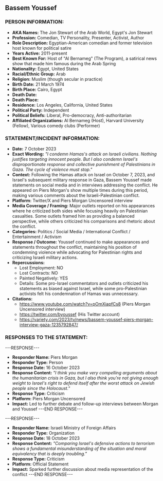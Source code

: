 ## Bassem Youssef

### PERSON INFORMATION:
- **AKA Names:** The Jon Stewart of the Arab World, Egypt's Jon Stewart
- **Profession:** Comedian, TV Personality, Presenter, Activist, Author
- **Role Description:** Egyptian-American comedian and former television host known for political satire
- **Years Active:** 2011-present
- **Best Known For:** Host of "Al Bernameg" (The Program), a satirical news show that made him famous during the Arab Spring
- **Nationality:** Egypt, United States
- **Racial/Ethnic Group:** Arab
- **Religion:** Muslim (though secular in practice)
- **Birth Date:** 21 March 1974
- **Birth Place:** Cairo, Egypt
- **Death Date:** 
- **Death Place:** 
- **Residence:** Los Angeles, California, United States
- **Political Party:** Independent
- **Political Beliefs:** Liberal, Pro-democracy, Anti-authoritarian
- **Affiliated Organizations:** Al Bernameg (Host), Harvard University (Fellow), Various comedy clubs (Performer)

### STATEMENT/INCIDENT INFORMATION:
- **Date:** 7 October 2023
- **Exact Wording:** *"I condemn Hamas's attack on Israeli civilians. Nothing justifies targeting innocent people. But I also condemn Israel's disproportionate response and collective punishment of Palestinians in Gaza. The cycle of violence must stop."*
- **Context:** Following the Hamas attack on Israel on October 7, 2023, and Israel's subsequent military response in Gaza, Bassem Youssef made statements on social media and in interviews addressing the conflict. He appeared on Piers Morgan's show multiple times during this period, making various comments about the Israeli-Palestinian conflict.
- **Platform:** Twitter/X and Piers Morgan Uncensored interview
- **Media Coverage / Framing:** Major outlets reported on his appearances where he criticized both sides while focusing heavily on Palestinian casualties. Some outlets framed him as providing a balanced perspective, while others criticized his comparisons and rhetoric about the conflict.
- **Categories:** Politics / Social Media / International Conflict / Entertainment / Activism
- **Response / Outcome:** Youssef continued to make appearances and statements throughout the conflict, maintaining his position of condemning violence while advocating for Palestinian rights and criticizing Israeli military actions.
- **Repercussions:**
  - Lost Employment: NO
  - Lost Contracts: NO
  - Painted Negatively: YES
  - Details: Some pro-Israel commentators and outlets criticized his statements as biased against Israel, while some pro-Palestinian activists felt his condemnation of Hamas was unnecessary.
- **Citations:** 
  - https://www.youtube.com/watch?v=pOmXiapfCs8 (Piers Morgan Uncensored interview)
  - https://twitter.com/byoussef (His Twitter account)
  - https://variety.com/2023/tv/news/bassem-youssef-piers-morgan-interview-gaza-1235792847/

### RESPONSES TO THE STATEMENT:
---RESPONSE---
- **Responder Name:** Piers Morgan
- **Responder Type:** Person
- **Response Date:** 16 October 2023
- **Response Content:** *"I think you make very compelling arguments about the humanitarian crisis in Gaza, but I also think you're not giving enough weight to Israel's right to defend itself after the worst attack on Jewish people since the Holocaust."*
- **Response Type:** Criticism
- **Platform:** Piers Morgan Uncensored
- **Impact:** Led to further debate and follow-up interviews between Morgan and Youssef
---END RESPONSE---

---RESPONSE---
- **Responder Name:** Israeli Ministry of Foreign Affairs
- **Responder Type:** Organization
- **Response Date:** 18 October 2023
- **Response Content:** *"Comparing Israel's defensive actions to terrorism shows a fundamental misunderstanding of the situation and moral equivalency that is deeply troubling."*
- **Response Type:** Criticism
- **Platform:** Official Statement
- **Impact:** Sparked further discussion about media representation of the conflict
---END RESPONSE---